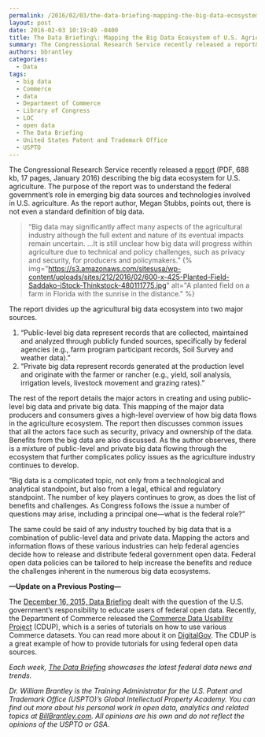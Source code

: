```yaml
---
permalink: /2016/02/03/the-data-briefing-mapping-the-big-data-ecosystem-of-u-s-agriculture/
layout: post
date: 2016-02-03 10:19:49 -0400
title: The Data Briefing\: Mapping the Big Data Ecosystem of U.S. Agriculture
summary: The Congressional Research Service recently released a report&nbsp;(PDF, 688 kb, 17 pages, January 2016) describing the big data ecosystem for U.S. agriculture. The purpose of the report was to understand the federal government&rsquo;s role in emerging big data sources and technologies involved in U.S. agriculture. As the report author, Megan Stubbs, points out, there is
authors: bbrantley
categories:
  - Data
tags:
  - big data
  - Commerce
  - data
  - Department of Commerce
  - Library of Congress
  - LOC
  - open data
  - The Data Briefing
  - United States Patent and Trademark Office
  - USPTO
---
```


The Congressional Research Service recently released a [report](http://www.fas.org/sgp/crs/misc/R44331.pdf) (PDF, 688 kb, 17 pages, January 2016) describing the big data ecosystem for U.S. agriculture. The purpose of the report was to understand the federal government’s role in emerging big data sources and technologies involved in U.S. agriculture. As the report author, Megan Stubbs, points out, there is not even a standard definition of big data.

> “Big data may significantly affect many aspects of the agricultural industry although the full extent and nature of its eventual impacts remain uncertain. &#8230;It is still unclear how big data will progress within agriculture due to technical and policy challenges, such as privacy and security, for producers and policymakers.” {% img="https://s3.amazonaws.com/sitesusa/wp-content/uploads/sites/212/2016/02/600-x-425-Planted-Field-Saddako-iStock-Thinkstock-480111775.jpg" alt="A planted field on a farm in Florida with the sunrise in the distance." %} 

The report divides up the agricultural big data ecosystem into two major sources.

  1. “Public-level big data represent records that are collected, maintained and analyzed through publicly funded sources, specifically by federal agencies (e.g., farm program participant records, Soil Survey and weather data).”
  2. “Private big data represent records generated at the production level and originate with the farmer or rancher (e.g., yield, soil analysis, irrigation levels, livestock movement and grazing rates).”

The rest of the report details the major actors in creating and using public-level big data and private big data. This mapping of the major data producers and consumers gives a high-level overview of how big data flows in the agriculture ecosystem. The report then discusses common issues that all the actors face such as security, privacy and ownership of the data. Benefits from the big data are also discussed. As the author observes, there is a mixture of public-level and private big data flowing through the ecosystem that further complicates policy issues as the agriculture industry continues to develop.

“Big data is a complicated topic, not only from a technological and analytical standpoint, but also from a legal, ethical and regulatory standpoint. The number of key players continues to grow, as does the list of benefits and challenges. As Congress follows the issue a number of questions may arise, including a principal one—what is the federal role?”

The same could be said of any industry touched by big data that is a combination of public-level data and private data. Mapping the actors and information flows of these various industries can help federal agencies decide how to release and distribute federal government open data. Federal open data policies can be tailored to help increase the benefits and reduce the challenges inherent in the numerous big data ecosystems.

**&#8212;Update on a Previous Posting&#8212;**
  
The <a href="https://www.WHATEVER/2015/12/16/the-data-briefing-does-the-federal-government-have-an-obligation-to-educate-open-data-users/" target="_blank">December 16, 2015, Data Briefing</a> dealt with the question of the U.S. government’s responsibility to educate users of federal open data. Recently, the Department of Commerce released the <a href="https://www.commerce.gov/datausability/" target="_blank">Commerce Data Usability Project</a> (CDUP), which is a series of tutorials on how to use various Commerce datasets. You can read more about it on <a href="https://www.WHATEVER/2016/01/29/moving-from-open-data-to-open-knowledge-announcing-the-commerce-data-usability-project/" target="_blank">DigitalGov</a>. The CDUP is a great example of how to provide tutorials for using federal open data sources.

_Each week, [The Data Briefing](https://www.WHATEVER/tag/the-data-briefing/) showcases the latest federal data news and trends._

_Dr. William Brantley is the Training Administrator for the U.S. Patent and Trademark Office (USPTO)’s Global Intellectual Property Academy. You can find out more about his personal work in open data, analytics and related topics at <a href="http://billbrantley.com" target="_blank">BillBrantley.com</a>. All opinions are his own and do not reflect the opinions of the USPTO or GSA._